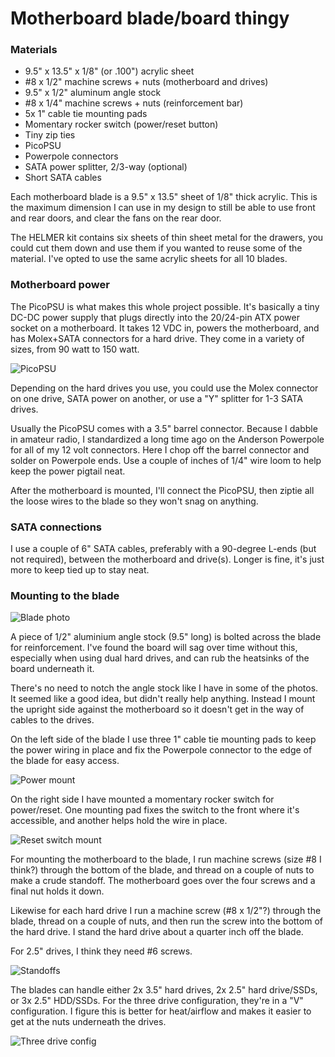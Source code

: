 # Motherboard blade/board thingy

### Materials

* 9.5" x 13.5" x 1/8" (or .100") acrylic sheet
* #8 x 1/2" machine screws + nuts (motherboard and drives)
* 9.5" x 1/2" aluminum angle stock
* #8 x 1/4" machine screws + nuts (reinforcement bar)
* 5x 1" cable tie mounting pads
* Momentary rocker switch (power/reset button)
* Tiny zip ties
* PicoPSU
* Powerpole connectors
* SATA power splitter, 2/3-way (optional)
* Short SATA cables

Each motherboard blade is a 9.5" x 13.5" sheet of 1/8" thick acrylic.
This is the maximum dimension I can use in my design to still be able to
use front and rear doors, and clear the fans on the rear door.

The HELMER kit contains six sheets of thin sheet metal for the drawers,
you could cut them down and use them if you wanted to reuse some of the
material.  I've opted to use the same acrylic sheets for all 10 blades.

### Motherboard power

The PicoPSU is what makes this whole project possible.  It's basically a
tiny DC-DC power supply that plugs directly into the 20/24-pin ATX power
socket on a motherboard. It takes 12 VDC in, powers the motherboard, and
has Molex+SATA connectors for a hard drive. They come in a variety of sizes,
from 90 watt to 150 watt.

![PicoPSU](./img/7276516180_9f41db9620_z.jpg)

Depending on the hard drives you use, you could use the Molex connector on
one drive, SATA power on another, or use a "Y" splitter for 1-3 SATA drives.

Usually the PicoPSU comes with a 3.5" barrel connector.  Because I dabble
in amateur radio, I standardized a long time ago on the Anderson Powerpole
for all of my 12 volt connectors.  Here I chop off the barrel connector
and solder on Powerpole ends.  Use a couple of inches of 1/4" wire loom to
help keep the power pigtail neat.

After the motherboard is mounted, I'll connect the PicoPSU, then ziptie
all the loose wires to the blade so they won't snag on anything.

### SATA connections

I use a couple of 6" SATA cables, preferably with a 90-degree L-ends (but
not required), between the motherboard and drive(s).  Longer is fine, it's
just more to keep tied up to stay neat.

### Mounting to the blade

![Blade photo](./img/16932150116_451bd0770b_z.jpg)

A piece of 1/2" aluminium angle stock (9.5" long) is bolted across the blade
for reinforcement.  I've found the board will sag over time without this,
especially when using dual hard drives, and can rub the heatsinks of the
board underneath it.

There's no need to notch the angle stock like I have in some of the photos.
It seemed like a good idea, but didn't really help anything.  Instead I
mount the upright side against the motherboard so it doesn't get in the way
of cables to the drives.

On the left side of the blade I use three 1" cable tie mounting pads to keep
the power wiring in place and fix the Powerpole connector to the edge of the
blade for easy access.

![Power mount](./img/16770408458_1bd685fcd3_z.jpg)

On the right side I have mounted a momentary rocker switch for power/reset.
One mounting pad fixes the switch to the front where it's accessible, and
another helps hold the wire in place.

![Reset switch mount](./img/16932150146_86a586bd91_z.jpg)

For mounting the motherboard to the blade, I run machine screws (size #8
I think?) through the bottom of the blade, and thread on a couple of nuts
to make a crude standoff. The motherboard goes over the four screws and
a final nut holds it down.

Likewise for each hard drive I run a machine screw (#8 x 1/2"?) through
the blade, thread on a couple of nuts, and then run the screw into the
bottom of the hard drive. I stand the hard drive about a quarter inch off
the blade.

For 2.5" drives, I think they need #6 screws.

![Standoffs](./img/7271914716_f9f48f5739_z.jpg)

The blades can handle either 2x 3.5" hard drives, 2x 2.5" hard drive/SSDs,
or 3x 2.5" HDD/SSDs. For the three drive configuration, they're in a "V"
configuration. I figure this is better for heat/airflow and makes it easier
to get at the nuts underneath the drives.

![Three drive config](./img/46835037641_474b8214e9_z.jpg)
